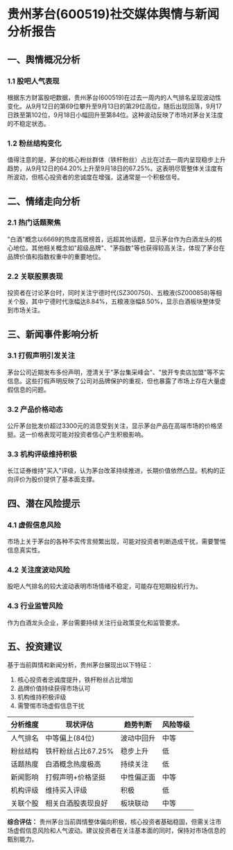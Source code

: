 # 贵州茅台(600519)社交媒体舆情与新闻分析报告

## 一、舆情概况分析

### 1.1 股吧人气表现
根据东方财富股吧数据，贵州茅台(600519)在过去一周内的人气排名呈现波动性变化。从9月12日的第69位攀升至9月13日的第29位高位，随后出现回落，9月17日跌至第102位，9月18日小幅回升至第84位。这种波动反映了市场对茅台关注度的不稳定状态。

### 1.2 粉丝结构变化
值得注意的是，茅台的核心粉丝群体（铁杆粉丝）占比在过去一周内呈现稳步上升趋势，从9月12日的64.20%上升至9月18日的67.25%。这表明尽管整体关注度有所波动，但核心投资者的忠诚度在增强，这通常是一个积极信号。

## 二、情绪走向分析

### 2.1 热门话题聚焦
"白酒"概念以6669的热度高居榜首，远超其他话题，显示茅台作为白酒龙头的核心地位。其他相关概念如"超级品牌"、"茅指数"等也获得较高关注，体现了茅台在品牌价值和指数权重中的重要地位。

### 2.2 关联股票表现
投资者在讨论茅台时，同时关注宁德时代(SZ300750)、五粮液(SZ000858)等相关个股，其中宁德时代涨幅达8.84%，五粮液涨幅8.50%，显示白酒板块整体受到市场关注。

## 三、新闻事件影响分析

### 3.1 打假声明引发关注
茅台公司近期发布多份声明，澄清关于"茅台集采峰会"、"放开专卖店加盟"等不实信息。这些打假声明反映了公司对品牌保护的重视，但也暴露了市场上存在大量虚假信息的问题。

### 3.2 产品价格动态
公斤茅台批发价超过3300元的消息受到关注，显示茅台产品在高端市场的价格坚挺。这一价格表现可能对投资者信心产生积极影响。

### 3.3 机构评级维持积极
长江证券维持"买入"评级，认为茅台改革持续推进，长期价值依然凸显。机构的正向评价为股价提供了基本面支撑。

## 四、潜在风险提示

### 4.1 虚假信息风险
市场上关于茅台的各种不实传言频繁出现，可能对投资者判断造成干扰，需要警惕信息真实性。

### 4.2 关注度波动风险
股吧人气排名的较大波动表明市场情绪不稳定，可能存在短期投机行为。

### 4.3 行业监管风险
作为白酒龙头企业，茅台需要持续关注行业政策变化和监管要求。

## 五、投资建议

基于当前舆情和新闻分析，贵州茅台展现出以下特征：
1. 核心投资者忠诚度提升，铁杆粉丝占比增加
2. 品牌价值持续获得市场认可
3. 机构维持积极评级
4. 需警惕市场虚假信息干扰

| 分析维度 | 现状评估 | 趋势判断 | 风险等级 |
|---------|---------|---------|---------|
| 人气排名 | 中等偏上(84位) | 波动中回升 | 中等 |
| 粉丝结构 | 铁杆粉丝占比67.25% | 稳步上升 | 低 |
| 话题热度 | 白酒概念热度极高 | 持续关注 | 低 |
| 新闻影响 | 打假声明+价格坚挺 | 中性偏正面 | 中等 |
| 机构评级 | 维持买入评级 | 积极 | 低 |
| 关联个股 | 相关白酒股表现良好 | 板块联动 | 中等 |

**综合评估：** 贵州茅台当前舆情整体偏向积极，核心投资者基础稳固，但需关注市场虚假信息风险和人气波动。建议投资者在关注基本面的同时，保持对市场信息的甄别能力。